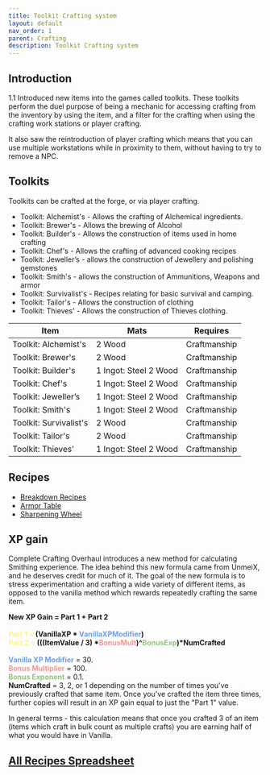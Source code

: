 ```yaml
---
title: Toolkit Crafting system
layout: default
nav_order: 1
parent: Crafting
description: Toolkit Crafting system
---
```


## Introduction

1.1 Introduced new items into the games called toolkits. These toolkits perform the duel purpose of being a mechanic for accessing crafting from the inventory by using the item, and a filter for the crafting when using the crafting work stations or player crafting.

It also saw the reintroduction of player crafting which means that you can use multiple workstations while in proximity to them, without having to try to remove a NPC.

## Toolkits

Toolkits can be crafted at the forge, or via player crafting.

* Toolkit: Alchemist's - Allows the crafting of Alchemical ingredients. 
* Toolkit: Brewer's - Allows the brewing of Alcohol 
* Toolkit: Builder's - Allows the construction of items used in home crafting
* Toolkit: Chef's - Allows the crafting of advanced cooking recipes
* Toolkit: Jeweller’s - allows the construction of Jewellery and polishing gemstones
* Toolkit: Smith's - allows the construction of Ammunitions, Weapons and armor
* Toolkit: Survivalist's - Recipes relating for basic survival and camping.
* Toolkit: Tailor's - Allows the construction of clothing
* Toolkit: Thieves' - Allows the construction of Thieves clothing.

Item | Mats | Requires
-- | -- | --
Toolkit: Alchemist's | 2 Wood | Craftmanship
Toolkit: Brewer's | 2 Wood | Craftmanship
Toolkit: Builder's | 1 Ingot: Steel 2 Wood | Craftmanship
Toolkit: Chef's | 1 Ingot: Steel 2 Wood | Craftmanship
Toolkit: Jeweller’s | 1 Ingot: Steel 2 Wood | Craftmanship
Toolkit: Smith's | 1 Ingot: Steel 2 Wood | Craftmanship
Toolkit: Survivalist's | 2 Wood | Craftmanship
Toolkit: Tailor's | 2 Wood | Craftmanship
Toolkit: Thieves' | 1 Ingot: Steel 2 Wood | Craftmanship

## Recipes

* [Breakdown Recipes](Breakdown-Recipes.html)
* [Armor Table](Armor-Table-Recipes.html)
* [Sharpening Wheel](Sharpening-Wheel.html)

## XP gain

Complete Crafting Overhaul introduces a new method for calculating Smithing experience. The idea behind this new formula came from UnmeiX, and he deserves credit for much of it. The goal of the new formula is to stress experimentation and crafting a wide variety of different items, as opposed to the vanilla method which rewards repeatedly crafting the same item.

<strong>New XP Gain = Part 1 + Part 2</strong>
<strong>
<br>
<br>
<font style="color: #FFF380;">Part 1 = </font>(VanillaXP * <font style="color: #6d9eeb;">VanillaXPModifier</font>)
<br>
<font style="color: #FFF380;">Part 2 = </font>(((ItemValue / 3) *<font style="color: #ea9999;">BonusMult</font>)^<font style="color: #93c47d;">BonusExp</font>)*NumCrafted</strong>
<br>
<br>
<font style="color: #6d9eeb;"><strong>Vanilla XP Modifier</strong></font> = 30.
<br>
<font style="color: #ea9999;"><strong>Bonus Multiplier</strong></font> = 100.
<br>
<font style="color: #93c47d;"><strong>Bonus Exponent</strong></font> = 0.1.
<br>
<strong>NumCrafted</strong> = 3, 2, or 1 depending on the number of times you've previously crafted that same item. Once you've crafted the item three times, further copies will result in an XP gain equal to just the "Part 1" value.

In general terms - this calculation means that once you crafted 3 of an item (items which craft in bulk count as multiple crafts) you are earning half of what you would have in Vanilla.

## [All Recipes Spreadsheet](https://docs.google.com/spreadsheets/d/1utEfot7czAGslnbL2OP_gIoI31CI6J8Zn5nvqED21xE/edit#gid=0)
